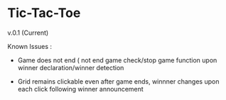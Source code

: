 # Tic-Tac-Toe


v.0.1 (Current)

Known Issues : 
- Game does not end ( not end game check/stop game function upon winner declaration/winner detection

- Grid remains clickable even after game ends, winnner changes upon each click following winner announcement
